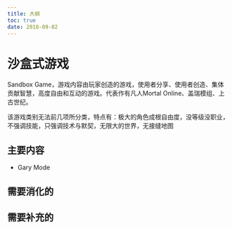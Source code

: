 ```yaml
---
title: 大纲
toc: true
date: 2018-09-02
---
```

# 沙盒式游戏



Sandbox Game，游戏内容由玩家创造的游戏，使用者分享、使用者创造、集体贡献智慧，高度自由和互动的游戏。代表作有凡人Mortal Online、盖瑞模组、上古世纪。

该游戏类别无法前几项所分类，特点有：极大的角色成根自由度，没等级没职业，不强调技能，只强调技术与默契，无限大的世界，无接缝地图



## 主要内容

- Gary Mode


## 需要消化的


## 需要补充的
